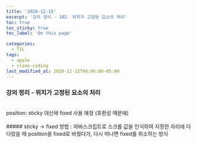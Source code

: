 ```yaml
---
title: '2020-12-15'
excerpt: '강의 정리 - 102. 위치가 고정된 요소의 처리'
toc: true
toc_sticky: true
toc_label: 'On this page'

categories:
  - TIL
tags:
  - apple
  - clone-coding
last_modified_at: 2020-12-15T08:06:00-05:00
---
```


### 강의 정리 - 위치가 고정된 요소의 처리

<br />
position: sticky 대신에 fixed 사용 예정 (호환성 때문에)
<br />
<br />
##### sticky -> fixed 방법 :  
 자바스크립트로 스크롤 값을 인식하여 지정한 자리에 다다랐을 때 position을 fixed로 바꿨다가, 다시 떠나면 fixed를 취소하는 방식
